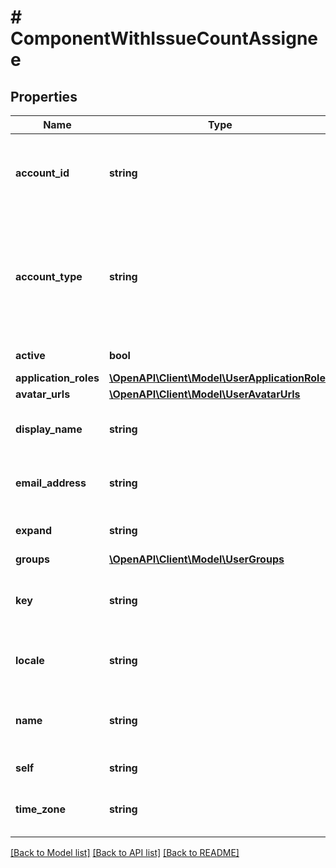 # # ComponentWithIssueCountAssignee

## Properties

Name | Type | Description | Notes
------------ | ------------- | ------------- | -------------
**account_id** | **string** | The account ID of the user, which uniquely identifies the user across all Atlassian products. For example, *5b10ac8d82e05b22cc7d4ef5*. Required in requests. | [optional]
**account_type** | **string** | The user account type. Can take the following values:   *  &#x60;atlassian&#x60; regular Atlassian user account  *  &#x60;app&#x60; system account used for Connect applications and OAuth to represent external systems  *  &#x60;customer&#x60; Jira Service Desk account representing an external service desk | [optional] [readonly]
**active** | **bool** | Whether the user is active. | [optional] [readonly]
**application_roles** | [**\OpenAPI\Client\Model\UserApplicationRoles**](UserApplicationRoles.md) |  | [optional]
**avatar_urls** | [**\OpenAPI\Client\Model\UserAvatarUrls**](UserAvatarUrls.md) |  | [optional]
**display_name** | **string** | The display name of the user. Depending on the user’s privacy setting, this may return an alternative value. | [optional] [readonly]
**email_address** | **string** | The email address of the user. Depending on the user’s privacy setting, this may be returned as null. | [optional] [readonly]
**expand** | **string** | Expand options that include additional user details in the response. | [optional] [readonly]
**groups** | [**\OpenAPI\Client\Model\UserGroups**](UserGroups.md) |  | [optional]
**key** | **string** | This property is no longer available and will be removed from the documentation soon. See the [deprecation notice](https://developer.atlassian.com/cloud/jira/platform/deprecation-notice-user-privacy-api-migration-guide/) for details. | [optional]
**locale** | **string** | The locale of the user. Depending on the user’s privacy setting, this may be returned as null. | [optional] [readonly]
**name** | **string** | This property is no longer available and will be removed from the documentation soon. See the [deprecation notice](https://developer.atlassian.com/cloud/jira/platform/deprecation-notice-user-privacy-api-migration-guide/) for details. | [optional]
**self** | **string** | The URL of the user. | [optional] [readonly]
**time_zone** | **string** | The time zone specified in the user&#39;s profile. Depending on the user’s privacy setting, this may be returned as null. | [optional] [readonly]

[[Back to Model list]](../../README.md#models) [[Back to API list]](../../README.md#endpoints) [[Back to README]](../../README.md)
